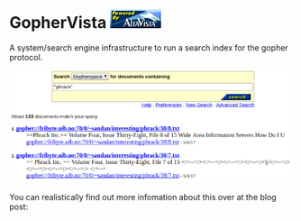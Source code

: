 GopherVista ![powered-by-altavista](alta-sanitise/public/images/powered_by.gif)
===

A system/search engine infrastructure to run a search index for the gopher protocol.

![ExampleScreenshot](blog/rewritten-search.png)

You can realistically find out more infomation about this over at the blog post:

